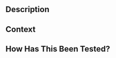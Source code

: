<!--- Provide a general summary of your changes in the title -->
<!--- above using the project's commit convention format. -->
<!--- If the pull request contains multiple types of changes, -->
<!--- consider splitting the pull request into multiple ones. -->

## Description

<!--- Provide a clear and concise description of the changes you've made. -->
<!--- If needed, justify why you've made these changes. -->

## Context

<!--- Include any relevant details, such as relevant issues or links to related pull requests or
code. This will provide context for your changes and make it easier for others to understand
your code. -->

## How Has This Been Tested?

<!--- Describe how you tested your changes. -->

<!--- Check out the Pull Request Guidelines at: -->
<!--- docs/pull-request-guidelines.md  -->
